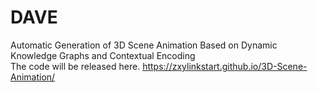 # DAVE
Automatic Generation of 3D Scene Animation Based on Dynamic Knowledge Graphs and Contextual Encoding\
The code will be released here. https://zxylinkstart.github.io/3D-Scene-Animation/


